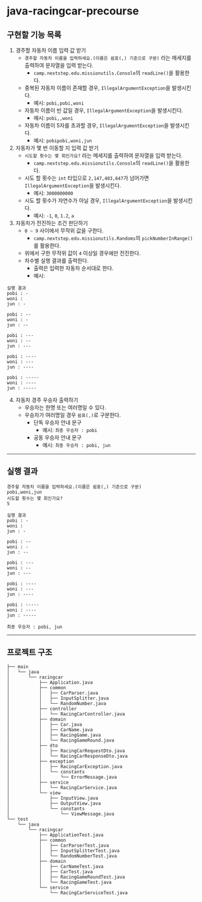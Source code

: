 # java-racingcar-precourse

## 구현할 기능 목록

1. 경주할 자동차 이름 입력 값 받기
    - `경주할 자동차 이름을 입력하세요.(이름은 쉼표(,) 기준으로 구분)` 라는 메세지를 출력하여 문자열을 입력 받는다.
        - `camp.nextstep.edu.missionutils.Console`의 `readLine()`을 활용한다.
    - 중복된 자동차 이름이 존재할 경우, `IllegalArgumentException`을 발생시킨다.
        - 예시: `pobi,pobi,woni`
    - 자동차 이름이 빈 값일 경우, `IllegalArgumentException`을 발생시킨다.
        - 예시: `pobi,,woni`
    - 자동차 이름이 5자를 초과할 경우, `IllegalArgumentException`을 발생시킨다.
        - 예시: `pobipobi,woni,jun`
2. 자동차가 몇 번 이동할 지 입력 값 받기
    - `시도할 횟수는 몇 회인가요?` 라는 메세지를 출력하여 문자열을 입력 받는다.
        - `camp.nextstep.edu.missionutils.Console`의 `readLine()`을 활용한다.
    - 시도 할 횟수는 `int` 타입으로 `2,147,483,647`가 넘어가면 `IllegalArgumentException`을 발생시킨다.
        - 예시: `3000000000`
    - 시도 할 횟수가 자연수가 아닐 경우, `IllegalArgumentException`을 발생시킨다.
        - 예시: `-1`, `0`, `1.2`, `a`
3. 자동차가 전진하는 조건 판단하기
    - `0 ~ 9` 사이에서 무작위 값을 구한다.
        - `camp.nextstep.edu.missionutils.Randoms`의 `pickNumberInRange()`를 활용한다.
    - 위에서 구한 무작위 값이 `4` 이상일 경우에만 전진한다.
    - 차수별 실행 결과를 출력한다.
        - 출력은 입력한 자동차 순서대로 한다.
        - 예시:

```
실행 결과
pobi : -
woni :
jun : -

pobi : --
woni : -
jun : --

pobi : ---
woni : --
jun : ---

pobi : ----
woni : ---
jun : ----

pobi : -----
woni : ----
jun : -----
```

4. 자동차 경주 우승자 출력하기
    - 우승자는 한명 또는 여러명일 수 있다.
    - 우승자가 여러명일 경우 `쉼표(,)`로 구분한다.
        - 단독 우승자 안내 문구
            - 예시: `최종 우승자 : pobi`
        - 공동 우승자 안내 문구
            - 예시: `최종 우승자 : pobi, jun`

---

## 실행 결과

```
경주할 자동차 이름을 입력하세요.(이름은 쉼표(,) 기준으로 구분)
pobi,woni,jun
시도할 횟수는 몇 회인가요?
5

실행 결과
pobi : -
woni :
jun : -

pobi : --
woni : -
jun : --

pobi : ---
woni : --
jun : ---

pobi : ----
woni : ---
jun : ----

pobi : -----
woni : ----
jun : -----

최종 우승자 : pobi, jun
```

---

## 프로젝트 구조

```
├── main
│   └── java
│       └── racingcar
│           ├── Application.java
│           ├── common
│           │   ├── CarParser.java
│           │   ├── InputSplitter.java
│           │   └── RandomNumber.java
│           ├── controller
│           │   └── RacingCarController.java
│           ├── domain
│           │   ├── Car.java
│           │   ├── CarName.java
│           │   ├── RacingGame.java
│           │   └── RacingGameRound.java
│           ├── dto
│           │   ├── RacingCarRequestDto.java
│           │   └── RacingCarResponseDto.java
│           ├── exception
│           │   ├── RacingCarException.java
│           │   └── constants
│           │       └── ErrorMessage.java
│           ├── service
│           │   └── RacingCarService.java
│           └── view
│               ├── InputView.java
│               ├── OutputView.java
│               └── constants
│                   └── ViewMessage.java
└── test
    └── java
        └── racingcar
            ├── ApplicationTest.java
            ├── common
            │   ├── CarParserTest.java
            │   ├── InputSplitterTest.java
            │   └── RandomNumberTest.java
            ├── domain
            │   ├── CarNameTest.java
            │   ├── CarTest.java
            │   ├── RacingGameRoundTest.java
            │   └── RacingGameTest.java
            └── service
                └── RacingCarServiceTest.java
```
